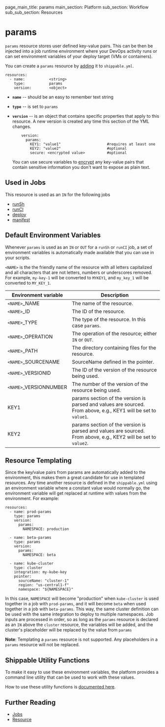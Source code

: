 page_main_title: params
main_section: Platform
sub_section: Workflow
sub_sub_section: Resources

# params
`params` resource stores user defined key-value pairs. This can be then be injected into a job runtime environment where your DevOps activity runs or can set environment variables of your deploy target (VMs or containers).

You can create a `params` resource by [adding](/platform/tutorial/workflow/crud-resource#adding) it to `shippable.yml`.

```
resources:
  - name:           <string>
    type:           params
    version:        <object>
```

* **`name`** -- should be an easy to remember text string

* **`type`** -- is set to `params`

* **`version`** -- is an object that contains specific properties that apply to this resource. A new version is created any time this section of the YML changes.

          version:
            params:
              KEY1: "value1"                     #requires at least one
              KEY2: "value2"                     #optional
              secure: <encrypted value>          #optional

    You can use secure variables to [encrypt](/ci/env-vars/#secure-variables) any key-value pairs that contain sensitive information you don't want to expose as plain text.

## Used in Jobs
This resource is used as an `IN` for the following jobs

* [runSh](/platform/workflow/job/runsh)
* [runCI](/platform/workflow/job/runci)
* [deploy](/platform/workflow/job/deploy)
* [manifest](/platform/workflow/job/manifest)

## Default Environment Variables
Whenever `params` is used as an `IN` or `OUT` for a `runSh` or `runCI` job, a set of environment variables is automatically made available that you can use in your scripts.

`<NAME>` is the the friendly name of the resource with all letters capitalized and all characters that are not letters, numbers or underscores removed. For example, `my-key-1` will be converted to `MYKEY1`, and `my_key_1` will be converted to `MY_KEY_1`.

| Environment variable						| Description                         |
| ------------- 								|------------------------------------ |
| `<NAME>`\_NAME 							| The name of the resource. |
| `<NAME>`\_ID 								| The ID of the resource. |
| `<NAME>`\_TYPE 							| The type of the resource. In this case `params`. |
| `<NAME>`\_OPERATION 						| The operation of the resource; either `IN` or `OUT`. |
| `<NAME>`\_PATH 							| The directory containing files for the resource. |
| `<NAME>`\_SOURCENAME    					| SourceName defined in the pointer. |
| `<NAME>`\_VERSIONID    					| The ID of the version of the resource being used. |
| `<NAME>`\_VERSIONNUMBER 					| The number of the version of the resource being used. |
| KEY1    									| params section of the version is parsed and values are sourced. From above, e.g., KEY1 will be set to `value1`. |
| KEY2    									| params section of the version is parsed and values are sourced. From above, e.g., KEY2 will be set to `value2`. |


## Resource Templating

Since the key/value pairs from params are automatically added to the environment, this makes them a great candidate for use in templated resources.  Any time another resource is defined in the `shippable.yml` using an environment variable where a constant value would normally go, the environment variable will get replaced at runtime with values from the environment. For example:

```
resources:
  - name: prod-params
    type: params
    version:
      params:
        NAMESPACE: production

  - name: beta-params
    type: params
    version:
      params:
        NAMESPACE: beta

  - name: kube-cluster
    type: cluster
    integration: my-kube-key
    pointer:
      sourceName: "cluster-1"
      region: "us-central1-f"
      namespace: "${NAMESPACE}"
```

In this case, `NAMESPACE` will become "production" when `kube-cluster` is used together in a job with `prod-params`, and it will become `beta` when used together in a job with `beta-params`.  This way, the same cluster definition can be used with the same integration to deploy to multiple namespaces.  Job inputs are processed in order, so as long as the `params` resource is declared as an `IN` above the `cluster` resource, the variables will be added, and the cluster's placeholder will be replaced by the value from `params`

**Note**: Templating a `params` resource is not supported.  Any placeholders in a `params` resource will not be replaced.

## Shippable Utility Functions
To make it easy to use these environment variables, the platform provides a command line utility that can be used to work with these values.

How to use these utility functions is [documented here](/platform/tutorial/workflow/using-shipctl).

## Further Reading
* [Jobs](/platform/workflow/job/overview)
* [Resource](/platform/workflow/resource/overview)

